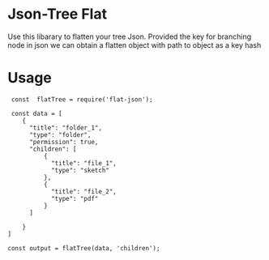 # Json-Tree Flat
  Use this libarary to flatten your tree Json. Provided the key for  branching node in json  we can obtain a flatten  object with path to object as a key hash
#
# Usage
```
 const  flatTree = require('flat-json');

 const data = [
    {
      "title": "folder_1",
      "type": "folder",
      "permission": true,
      "children": [
          {
            "title": "file_1",
            "type": "sketch"
          },
          {
            "title": "file_2",
            "type": "pdf"
          }
      ]

    } 
]

const output = flatTree(data, 'children');

```

